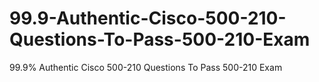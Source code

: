 # 99.9-Authentic-Cisco-500-210-Questions-To-Pass-500-210-Exam
99.9% Authentic Cisco 500-210 Questions To Pass 500-210 Exam
